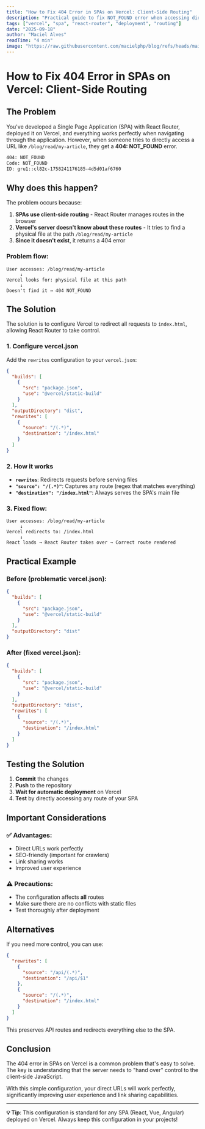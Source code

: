 ```yaml
---
title: "How to Fix 404 Error in SPAs on Vercel: Client-Side Routing"
description: "Practical guide to fix NOT_FOUND error when accessing direct URLs in Single Page Applications deployed on Vercel"
tags: ["vercel", "spa", "react-router", "deployment", "routing"]
date: "2025-09-18"
author: "Maciel Alves"
readTime: "4 min"
image: "https://raw.githubusercontent.com/macielphp/blog/refs/heads/main/assets/Macbook%20Mockup%20Front%20View%20UV.png"
---
```


# How to Fix 404 Error in SPAs on Vercel: Client-Side Routing

## The Problem

You've developed a Single Page Application (SPA) with React Router, deployed it on Vercel, and everything works perfectly when navigating through the application. However, when someone tries to directly access a URL like `/blog/read/my-article`, they get a **404: NOT_FOUND** error.

```bash
404: NOT_FOUND
Code: NOT_FOUND
ID: gru1::cl82c-1758241176185-4d5d01af6760
```

## Why does this happen?

The problem occurs because:

1. **SPAs use client-side routing** - React Router manages routes in the browser
2. **Vercel's server doesn't know about these routes** - It tries to find a physical file at the path `/blog/read/my-article`
3. **Since it doesn't exist**, it returns a 404 error

### Problem flow:

```
User accesses: /blog/read/my-article
     ↓
Vercel looks for: physical file at this path
     ↓
Doesn't find it → 404 NOT_FOUND
```

## The Solution

The solution is to configure Vercel to redirect all requests to `index.html`, allowing React Router to take control.

### 1. Configure vercel.json

Add the `rewrites` configuration to your `vercel.json`:

```json
{
  "builds": [
    {
      "src": "package.json",
      "use": "@vercel/static-build"
    }
  ],
  "outputDirectory": "dist",
  "rewrites": [
    {
      "source": "/(.*)",
      "destination": "/index.html"
    }
  ]
}
```

### 2. How it works

- **`rewrites`**: Redirects requests before serving files
- **`"source": "/(.*)"`**: Captures any route (regex that matches everything)
- **`"destination": "/index.html"`**: Always serves the SPA's main file

### 3. Fixed flow:

```
User accesses: /blog/read/my-article
     ↓
Vercel redirects to: /index.html
     ↓
React loads → React Router takes over → Correct route rendered
```

## Practical Example

### Before (problematic vercel.json):
```json
{
  "builds": [
    {
      "src": "package.json",
      "use": "@vercel/static-build"
    }
  ],
  "outputDirectory": "dist"
}
```

### After (fixed vercel.json):
```json
{
  "builds": [
    {
      "src": "package.json",
      "use": "@vercel/static-build"
    }
  ],
  "outputDirectory": "dist",
  "rewrites": [
    {
      "source": "/(.*)",
      "destination": "/index.html"
    }
  ]
}
```

## Testing the Solution

1. **Commit** the changes
2. **Push** to the repository
3. **Wait for automatic deployment** on Vercel
4. **Test** by directly accessing any route of your SPA

## Important Considerations

### ✅ Advantages:
- Direct URLs work perfectly
- SEO-friendly (important for crawlers)
- Link sharing works
- Improved user experience

### ⚠️ Precautions:
- The configuration affects **all** routes
- Make sure there are no conflicts with static files
- Test thoroughly after deployment

## Alternatives

If you need more control, you can use:

```json
{
  "rewrites": [
    {
      "source": "/api/(.*)",
      "destination": "/api/$1"
    },
    {
      "source": "/(.*)",
      "destination": "/index.html"
    }
  ]
}
```

This preserves API routes and redirects everything else to the SPA.

## Conclusion

The 404 error in SPAs on Vercel is a common problem that's easy to solve. The key is understanding that the server needs to "hand over" control to the client-side JavaScript.

With this simple configuration, your direct URLs will work perfectly, significantly improving user experience and link sharing capabilities.

---

**💡 Tip**: This configuration is standard for any SPA (React, Vue, Angular) deployed on Vercel. Always keep this configuration in your projects!